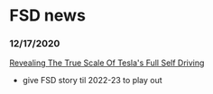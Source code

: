 # FSD news


### 12/17/2020
[Revealing The True Scale Of Tesla's Full Self Driving](https://www.youtube.com/watch?v=Ow0_-2xnBno)
- give FSD story til 2022-23 to play out
